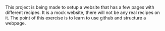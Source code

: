 This project is being made to setup a website that has a few pages with different recipes. It is a 
mock website, there will not be any real recipes on it. The point of this exercise is to learn to 
use github and structure a webpage. 
